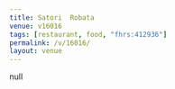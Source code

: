 ```yaml
---
title: Satori  Robata
venue: v16016
tags: [restaurant, food, "fhrs:412936"]
permalink: /v/16016/
layout: venue
---
```

null
